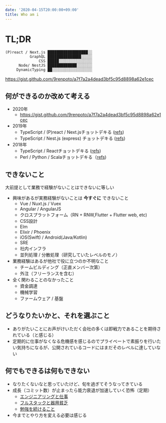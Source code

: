 ```yaml
---
date: '2020-04-15T20:00:00+09:00'
title: Who am i
---
```


# TL;DR

```
(P)react / Next.js ██████████████████░░
           GraphQL ███████████████░░░░░
               CSS █████░░░░░░░░░░░░░░░
      Node/ NestJS █████████████░░░░░░░
     DynamicTyping ██░░░░░░░░░░░░░░░░░░
```

<https://gist.github.com/9renpoto/a7f7a2a4dead3bf5c95d8898a62e1cec>

## 何ができるのか改めて考える

- 2020年
  - <https://gist.github.com/9renpoto/a7f7a2a4dead3bf5c95d8898a62e1cec>
- 2019年
  - TypeScript / (P)react / Next.jsチョットデキる
    ([refs](/entry/2019/12/08/next-stack))
  - TypeScript / Nest.js (express) チョットデキる
    ([refs](/entry/2019/12/08/next-stack))
- 2018年
  - TypeScript / Reactチョットデキる ([refs](/entry/2018/10/31/goodbye))
  - Perl / Python / Scalaチョットデキる（[refs](/entry/2018/10/31/goodbye))

## できないこと

大前提として業務で経験がないことはできないに等しい

- 興味があるが実務経験がないことは **今すぐに** できないこと
  - Vue / Nuxt.js / Vuex
  - Angular / AngularJS
  - クロスプラットフォーム（RN + RNW,Flutter + Flutter web, etc)
  - CSS設計
  - Elm
  - Elixir / Phoenix
  - iOS(Swift) / Android(Java/Kotlin)
  - SRE
  - 社内インフラ
  - 並列処理 / 分散処理（研究していたレベルのモノ）
- 業務経験はあるが他社で役に立つのか不明なこと
  - チームビルディング（正直メンバー次第）
  - 外注（フリーランスを含む）
- 全く関わることのなかったこと
  - 資金調達
  - 機械学習
  - ファームウェア / 基盤

## どうなりたいかと、それを選ぶこと

- ありがたいことにお声がけいただく会社の多くは即戦力であることを期待されている（と感じる）
- 定期的に仕事がなくなる危機感を感じるのでプライベートで素振りを行いたい気持ちになるが、公開されているコードにはまだそのレベルに達していない

## 何でもできるは何もできない

- なりたくないなと思っていたけど、旬を過ぎてそうなってきている
- 成長（コミット数）が止まったら能力衰退が加速していく恐怖（定期）
  - [エンジニアリングと仕事](/entry/2018/04/10/works)
  - [フルスタックと器用貧乏](/entry/2017/10/24/full-stack-engineer)
  - [勉強を続けること](/entry/2016/09/05/study-motivation)
- 今までとやり方を変える必要は感じる
